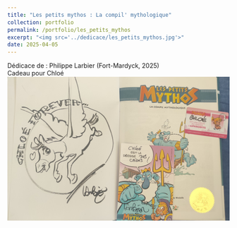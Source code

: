 ```yaml
---
title: "Les petits mythos : La compil' mythologique"
collection: portfolio
permalink: /portfolio/les_petits_mythos
excerpt: "<img src='../dedicace/les_petits_mythos.jpg'>"
date: 2025-04-05
---
```


Dédicace de : Philippe Larbier (Fort-Mardyck, 2025)<br>Cadeau pour Chloé
<img src='../dedicace/les_petits_mythos.jpg'>